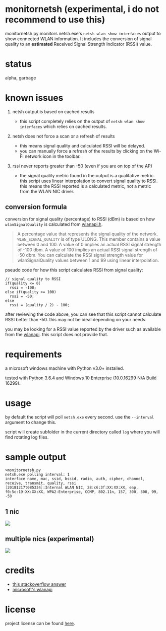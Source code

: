 # monitornetsh (experimental, i do not recommend to use this)

monitornetsh.py monitors netsh.exe's `netsh wlan show interfaces` output to show connected WLAN information. It includes the conversion of signal quality to an **estimated** Received Signal Strength Indicator (RSSI) value. 

# status

alpha, garbage

# known issues

1. netsh output is based on cached results
    - this script completely relies on the output of `netsh wlan show interfaces` which relies on cached results.

2. netsh does not force a scan or a refresh of results
    - this means signal quality and calculated RSSI will be delayed.
    - you can manually force a refresh of the results by clicking on the Wi-Fi network icon in the toolbar.

3. rssi never reports greater than -50 (even if you are on top of the AP)
    - the signal quality metric found in the output is a qualitative metric. this script uses linear interpolation to convert signal quality to RSSI. this means the RSSI reported is a calculated metric, not a metric from the WLAN NIC driver.

## conversion formula

conversion for signal quality (percentage) to RSSI (dBm) is based on how `wlanSignalQuality` is calculated from [wlanapi.h](https://docs.microsoft.com/en-us/windows/desktop/api/wlanapi/ns-wlanapi-_wlan_association_attributes).

> A percentage value that represents the signal quality of the network. `WLAN_SIGNAL_QUALITY` is of type ULONG. This member contains a value between 0 and 100. A value of 0 implies an actual RSSI signal strength of -100 dbm. A value of 100 implies an actual RSSI signal strength of -50 dbm. You can calculate the RSSI signal strength value for wlanSignalQuality values between 1 and 99 using linear interpolation.

pseudo code for how this script calculates RSSI from signal quality:

```
// signal quality to RSSI
if(quality <= 0)
  rssi = -100;
else if(quality >= 100)
  rssi = -50;
else
  rssi = (quality / 2) - 100;
```

after reviewing the code above, you can see that this script cannot calculate RSSI better than -50. this may not be ideal depending on your needs.

you may be looking for a RSSI value reported by the driver such as available from the [wlanapi](https://docs.microsoft.com/en-us/windows/desktop/api/wlanapi/). this script does not provide that.

# requirements

a microsoft windows machine with Python v3.0+ installed.

tested with Python 3.6.4 and Windows 10 Enterprise (10.0.16299 N/A Build 16299).

# usage

by default the script will poll `netsh.exe` every second. use the `--interval` argument to change this. 

script will create subfolder in the current directory called `log` where you will find rotating log files.

# sample output

```
>monitornetsh.py
netsh.exe polling interval: 1
interface name, mac, ssid, bssid, radio, auth, cipher, channel, receive, transmit, quality, rssi
[20181217t085334]:Internal WLAN NIC, 28:c6:3f:XX:XX:XX, eap, f0:5c:19:XX:XX:XX, WPA2-Enterprise, CCMP, 802.11n, 157, 300, 300, 99, -50
```

## 1 nic

![](https://github.com/joshschmelzle/netsh.exe_signal-quality_to_rssi/blob/master/quality-to-rssi-multiple-nic.png)

## multiple nics (experimental)

![](https://github.com/joshschmelzle/netsh.exe_signal-quality_to_rssi/blob/master/quality-to-rssi-1-nic.png)

# credits

- [this stackoverflow answer](https://stackoverflow.com/questions/15797920/how-to-convert-wifi-signal-strength-from-quality-percent-to-rssi-dbm) 
- [microsoft's wlanapi](https://docs.microsoft.com/en-us/windows/desktop/api/wlanapi/) 

# license

project license can be found [here](https://github.com/joshschmelzle/netsh_quality_to_dbm/blob/master/LICENSE).
